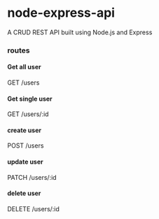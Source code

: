 # node-express-api

A CRUD REST API built using Node.js and Express

### routes
#### Get all user
GET  /users

#### Get single user
GET  /users/:id

#### create user
POST  /users

#### update user
PATCH  /users/:id

#### delete user
DELETE  /users/:id
